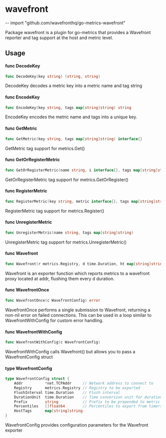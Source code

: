 # wavefront
--
    import "github.com/wavefronthq/go-metrics-wavefront"

Package wavefront is a plugin for go-metrics that provides a Wavefront reporter
and tag support at the host and metric level.

## Usage

#### func  DecodeKey

```go
func DecodeKey(key string) (string, string)
```
DecodeKey decodes a metric key into a metric name and tag string

#### func  EncodeKey

```go
func EncodeKey(key string, tags map[string]string) string
```
EncodeKey encodes the metric name and tags into a unique key.

#### func  GetMetric

```go
func GetMetric(key string, tags map[string]string) interface{}
```
GetMetric tag support for metrics.Get()

#### func  GetOrRegisterMetric

```go
func GetOrRegisterMetric(name string, i interface{}, tags map[string]string) interface{}
```
GetOrRegisterMetric tag support for metrics.GetOrRegister()

#### func  RegisterMetric

```go
func RegisterMetric(key string, metric interface{}, tags map[string]string)
```
RegisterMetric tag support for metrics.Register()

#### func  UnregisterMetric

```go
func UnregisterMetric(name string, tags map[string]string)
```
UnregisterMetric tag support for metrics.UnregisterMetric()

#### func  Wavefront

```go
func Wavefront(r metrics.Registry, d time.Duration, ht map[string]string, prefix string, addr *net.TCPAddr)
```
Wavefront is an exporter function which reports metrics to a wavefront proxy
located at addr, flushing them every d duration.

#### func  WavefrontOnce

```go
func WavefrontOnce(c WavefrontConfig) error
```
WavefrontOnce performs a single submission to Wavefront, returning a non-nil
error on failed connections. This can be used in a loop similar to
WavefrontWithConfig for custom error handling.

#### func  WavefrontWithConfig

```go
func WavefrontWithConfig(c WavefrontConfig)
```
WavefrontWithConfig calls Wavefront() but allows you to pass a WavefrontConfig
struct

#### type WavefrontConfig

```go
type WavefrontConfig struct {
	Addr          *net.TCPAddr     // Network address to connect to
	Registry      metrics.Registry // Registry to be exported
	FlushInterval time.Duration    // Flush interval
	DurationUnit  time.Duration    // Time conversion unit for durations
	Prefix        string           // Prefix to be prepended to metric names
	Percentiles   []float64        // Percentiles to export from timers and histograms
	HostTags      map[string]string
}
```

WavefrontConfig provides configuration parameters for the Wavefront exporter
